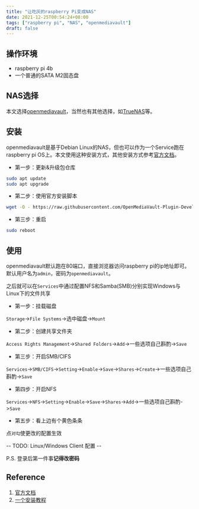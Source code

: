 ```yaml
---
title: "让吃灰的raspberry Pi变成NAS"
date: 2021-12-25T00:54:24+08:00
tags: ["raspberry pi", "NAS", "openmediavault"]
draft: false
---
```


## 操作环境
- raspberry pi 4b
- 一个普通的SATA M2固态盘

## NAS选择
本文选择[openmediavault](https://www.openmediavault.org/)，当然也有其他选择，如[TrueNAS](https://www.truenas.com/)等。

## 安装
openmediavault是基于Debian Linux的NAS，但也可以作为一个Service跑在raspberry pi OS上。本文使用这种安装方式，其他安装方式参考[官方文档](https://openmediavault.readthedocs.io/en/5.x/installation/index.html)。

- 第一步：更新&升级包仓库
```bash
sudo apt update
sudo apt upgrade
```
- 第二步：使用官方安装脚本
```bash
wget -O - https://raw.githubusercontent.com/OpenMediaVault-Plugin-Developers/installScript/master/install | sudo bash
```
- 第三步：重启
```bash
sudo reboot
```

## 使用
openmediavault默认跑在80端口，直接浏览器访问raspberry pi的ip地址即可。
默认用户名为`admin`，密码为`openmediavault`。

之后就可以在`Services`中通过配置NFS和Samba(SMB)分别实现Windows与Linux下的文件共享

- 第一步：挂载磁盘

`Storage`->`File Systems`->选中磁盘->`Mount`

- 第二步：创建共享文件夹

`Access Rights Management`->`Shared Folders`->`Add`->一些选项自己斟酌->`Save`

- 第三步：开启SMB/CIFS

`Services`->`SMB/CIFS`->`Setting`->`Enable`->`Save`->`Shares`->`Create`->一些选项自己斟酌->`Save`

- 第四步：开启NFS

`Services`->`NFS`->`Setting`->`Enable`->`Save`->`Shares`->`Add`->一些选项自己斟酌->`Save`

- 第五步：看上边有个黄色条条

点`对勾`使更改的配置生效

-- TODO: Linux/Windows Client 配置 --

P.S. 登录后第一件事**记得改密码**

## Reference
1. [官方文档](https://openmediavault.readthedocs.io/en/5.x/index.html)
2. [一个安装教程](https://pimylifeup.com/raspberry-pi-openmediavault/)
